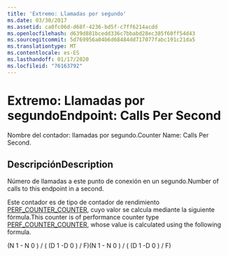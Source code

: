 ```yaml
---
title: 'Extremo: Llamadas por segundo'
ms.date: 03/30/2017
ms.assetid: ca0fc06d-d68f-4236-bd5f-c7ff6214acdd
ms.openlocfilehash: d639d881bcedd336c7bbabd28ec385f60ff54d43
ms.sourcegitcommit: 5d769956a04b6d68484dd717077fabc191c21da5
ms.translationtype: MT
ms.contentlocale: es-ES
ms.lasthandoff: 01/17/2020
ms.locfileid: "76163792"
---
```

# <a name="endpoint-calls-per-second"></a><span data-ttu-id="62b8b-102">Extremo: Llamadas por segundo</span><span class="sxs-lookup"><span data-stu-id="62b8b-102">Endpoint: Calls Per Second</span></span>
<span data-ttu-id="62b8b-103">Nombre del contador: llamadas por segundo.</span><span class="sxs-lookup"><span data-stu-id="62b8b-103">Counter Name: Calls Per Second.</span></span>  
  
## <a name="description"></a><span data-ttu-id="62b8b-104">Descripción</span><span class="sxs-lookup"><span data-stu-id="62b8b-104">Description</span></span>  
 <span data-ttu-id="62b8b-105">Número de llamadas a este punto de conexión en un segundo.</span><span class="sxs-lookup"><span data-stu-id="62b8b-105">Number of calls to this endpoint in a second.</span></span>  
  
 <span data-ttu-id="62b8b-106">Este contador es de tipo de contador de rendimiento [PERF_COUNTER_COUNTER](https://docs.microsoft.com/previous-versions/windows/it-pro/windows-server-2003/cc740048(v=ws.10)), cuyo valor se calcula mediante la siguiente fórmula.</span><span class="sxs-lookup"><span data-stu-id="62b8b-106">This counter is of performance counter type [PERF_COUNTER_COUNTER](https://docs.microsoft.com/previous-versions/windows/it-pro/windows-server-2003/cc740048(v=ws.10)), whose value is calculated using the following formula.</span></span>  
  
 <span data-ttu-id="62b8b-107">(N 1 - N 0 ) / ( (D 1 -D 0 ) / F)</span><span class="sxs-lookup"><span data-stu-id="62b8b-107">(N 1 - N 0 ) / ( (D 1 -D 0 ) / F)</span></span>
